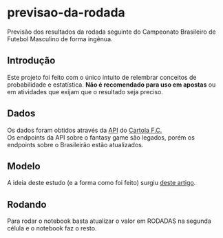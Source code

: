 # previsao-da-rodada
Previsão dos resultados da rodada seguinte do Campeonato Brasileiro de Futebol Masculino de forma ingênua.
## Introdução
Este projeto foi feito com o único intuito de relembrar conceitos de probabilidade e estatística. <b>Não é recomendado para uso em apostas</b> ou em atividades que exijam que o resultado seja preciso.
## Dados
Os dados foram obtidos através da [API](https://github.com/wgenial/cartrolandofc/blob/master/nova-api.md) do [Cartola F.C.](https://cartolafc.globo.com/)<br/>
Os endpoints da API sobre o fantasy game são legados, porém os endpoints sobre o Brasileirão estão atualizados.
## Modelo
A ideia deste estudo (e a forma como foi feito) surgiu [deste artigo](https://medium.com/@DanielAKeane/soccer-statistics-using-poissons-distribution-to-predict-results-of-upcoming-games-a-real-337f383889c9).
## Rodando
Para rodar o notebook basta atualizar o valor em RODADAS na segunda célula e o notebook faz o resto.

